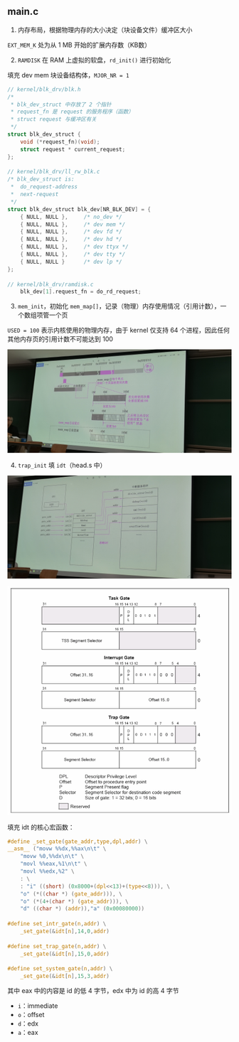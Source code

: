 ## main.c

1. 内存布局，根据物理内存的大小决定（块设备文件）缓冲区大小

`EXT_MEM_K` 处为从 1 MB 开始的扩展内存数（KB数）

2. `RAMDISK` 在 RAM 上虚拟的软盘，`rd_init()` 进行初始化

填充 dev mem 块设备结构体，`MJOR_NR = 1`

```c
// kernel/blk_drv/blk.h
/* 
 * blk_dev_struct 中存放了 2 个指针
 * request_fn 是 request 的服务程序（函数）
 * struct request 与缓冲区有关
 */
struct blk_dev_struct {
	void (*request_fn)(void);
	struct request * current_request;
};

// kernel/blk_drv/ll_rw_blk.c
/* blk_dev_struct is:
 *	do_request-address
 *	next-request
 */
struct blk_dev_struct blk_dev[NR_BLK_DEV] = {
	{ NULL, NULL },		/* no_dev */
	{ NULL, NULL },		/* dev mem */
	{ NULL, NULL },		/* dev fd */
	{ NULL, NULL },		/* dev hd */
	{ NULL, NULL },		/* dev ttyx */
	{ NULL, NULL },		/* dev tty */
	{ NULL, NULL }		/* dev lp */
};

// kernel/blk_drv/ramdisk.c
	blk_dev[1].request_fn = do_rd_request;
```

3. `mem_init`，初始化 `mem_map[]`，记录（物理）内存使用情况（引用计数），一个数组项管一个页

`USED = 100` 表示内核使用的物理内存，由于 kernel 仅支持 64 个进程，因此任何其他内存页的引用计数不可能达到 100

![](img/mem_init.jpg)

4. `trap_init` 填 `idt`（head.s 中）

![](img/trap_init.jpg)

![](img/id.jpg)

填充 idt 的核心宏函数：

```c
#define _set_gate(gate_addr,type,dpl,addr) \
__asm__ ("movw %%dx,%%ax\n\t" \
	"movw %0,%%dx\n\t" \
	"movl %%eax,%1\n\t" \
	"movl %%edx,%2" \
	: \
	: "i" ((short) (0x8000+(dpl<<13)+(type<<8))), \
	"o" (*((char *) (gate_addr))), \
	"o" (*(4+(char *) (gate_addr))), \
	"d" ((char *) (addr)),"a" (0x00080000))

#define set_intr_gate(n,addr) \
	_set_gate(&idt[n],14,0,addr)

#define set_trap_gate(n,addr) \
	_set_gate(&idt[n],15,0,addr)

#define set_system_gate(n,addr) \
	_set_gate(&idt[n],15,3,addr)
```

其中 eax 中的内容是 id 的低 4 字节，edx 中为 id 的高 4 字节

- `i`：immediate
- `o`：offset
- `d`：edx
- `a`：eax
